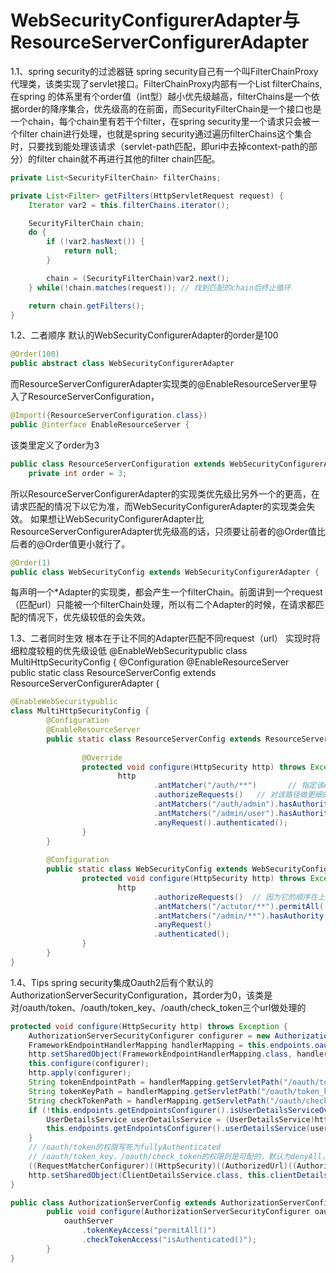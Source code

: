 # WebSecurityConfigurerAdapter与ResourceServerConfigurerAdapter

1.1、spring security的过滤器链 spring security自己有一个叫FilterChainProxy代理类，该类实现了servlet接口。FilterChainProxy内部有一个List filterChains,在spring 的体系里有个order值（int型）越小优先级越高，filterChains是一个依据order的降序集合，优先级高的在前面，而SecurityFilterChain是一个接口也是一个chain，每个chain里有若干个filter，在spring security里一个请求只会被一个filter chain进行处理，也就是spring security通过遍历filterChains这个集合时，只要找到能处理该请求（servlet-path匹配，即uri中去掉context-path的部分）的filter chain就不再进行其他的filter chain匹配。

```java
private List<SecurityFilterChain> filterChains;

private List<Filter> getFilters(HttpServletRequest request) {
    Iterator var2 = this.filterChains.iterator();

    SecurityFilterChain chain;
    do {
        if (!var2.hasNext()) {
            return null;
        }

        chain = (SecurityFilterChain)var2.next();
    } while(!chain.matches(request)); // 找到匹配的chain后终止循环

    return chain.getFilters(); 
}
```

1.2、二者顺序 默认的WebSecurityConfigurerAdapter的order是100 

```java
@Order(100)
public abstract class WebSecurityConfigurerAdapter
```

而ResourceServerConfigurerAdapter实现类的@EnableResourceServer里导入了ResourceServerConfiguration，
```java
@Import({ResourceServerConfiguration.class})
public @interface EnableResourceServer {
```

该类里定义了order为3 
```java
public class ResourceServerConfiguration extends WebSecurityConfigurerAdapter implements Ordered {
    private int order = 3; 
```
所以ResourceServerConfigurerAdapter的实现类优先级比另外一个的更高，在请求匹配的情况下以它为准，而WebSecurityConfigurerAdapter的实现类会失效。 如果想让WebSecurityConfigurerAdapter比ResourceServerConfigurerAdapter优先级高的话，只须要让前者的@Order值比后者的@Order值更小就行了。
```java
@Order(1)
public class WebSecurityConfig extends WebSecurityConfigurerAdapter {
```

每声明一个\*Adapter的实现类，都会产生一个filterChain。前面讲到一个request（匹配url）只能被一个filterChain处理，所以有二个Adapter的时候，在请求都匹配的情况下，优先级较低的会失效。

1.3、二者同时生效 根本在于让不同的Adapter匹配不同request（url） 实现时将细粒度较粗的优先级设低 @EnableWebSecuritypublic class MultiHttpSecurityConfig { @Configuration @EnableResourceServer  
public static class ResourceServerConfig extends ResourceServerConfigurerAdapter {

```java
@EnableWebSecuritypublic 
class MultiHttpSecurityConfig {
        @Configuration
        @EnableResourceServer                                                   
        public static class ResourceServerConfig extends ResourceServerConfigurerAdapter {
 
                @Override
                protected void configure(HttpSecurity http) throws Exception {
                        http
                                .antMatcher("/auth/**")       // 指定该Adapter只处理/auth/**的请求
                                .authorizeRequests()   // 对该路径做更细的权限控制
                                .antMatchers("/auth/admin").hasAuthority("ROLE_ADMIN")
                                .antMatchers("/admin/user").hasAuthority("ROLE_USER")
                                .anyRequest().authenticated();
                }
        }
 
        @Configuration
        public static class WebSecurityConfig extends WebSecurityConfigurerAdapter {
                protected void configure(HttpSecurity http) throws Exception {
                        http
                                .authorizeRequests()  // 因为它的顺序在上面的Adapter之后，所以实际是对/auth/**外的所有请求做权限的控制
                                .antMatchers("/actutor/**").permitAll(
                                .antMatchers("/admin/**").hasAuthority("ROLE_ADMIN")
                                .anyRequest()
                                .authenticated();
                }
        }   
}
```

1.4、Tips spring security集成Oauth2后有个默认的AuthorizationServerSecurityConfiguration，其order为0，该类是对/oauth/token、/oauth/token\_key、/oauth/check\_token三个url做处理的 
```java
protected void configure(HttpSecurity http) throws Exception {
    AuthorizationServerSecurityConfigurer configurer = new AuthorizationServerSecurityConfigurer();
    FrameworkEndpointHandlerMapping handlerMapping = this.endpoints.oauth2EndpointHandlerMapping();
    http.setSharedObject(FrameworkEndpointHandlerMapping.class, handlerMapping);
    this.configure(configurer);
    http.apply(configurer);
    String tokenEndpointPath = handlerMapping.getServletPath("/oauth/token");
    String tokenKeyPath = handlerMapping.getServletPath("/oauth/token_key");
    String checkTokenPath = handlerMapping.getServletPath("/oauth/check_token");
    if (!this.endpoints.getEndpointsConfigurer().isUserDetailsServiceOverride()) {
        UserDetailsService userDetailsService = (UserDetailsService)http.getSharedObject(UserDetailsService.class);
        this.endpoints.getEndpointsConfigurer().userDetailsService(userDetailsService);
    }
    // /oauth/token的权限写死为fullyAuthenticated
    // /oauth/token_key、/oauth/check_token的权限则是可配的，默认为denyAll，可在实现AuthorizationServerConfigurerAdapter的配置类中修改
    ((RequestMatcherConfigurer)((HttpSecurity)((AuthorizedUrl)((AuthorizedUrl)((AuthorizedUrl)http.authorizeRequests().antMatchers(new String[]{tokenEndpointPath})).fullyAuthenticated().antMatchers(new String[]{tokenKeyPath})).access(configurer.getTokenKeyAccess()).antMatchers(new String[]{checkTokenPath})).access(configurer.getCheckTokenAccess()).and()).requestMatchers().antMatchers(new String[]{tokenEndpointPath, tokenKeyPath, checkTokenPath})).and().sessionManagement().sessionCreationPolicy(SessionCreationPolicy.NEVER);
    http.setSharedObject(ClientDetailsService.class, this.clientDetailsService);
}

public class AuthorizationServerConfig extends AuthorizationServerConfigurerAdapter {
        public void configure(AuthorizationServerSecurityConfigurer oauthServer) throws Exception {
            oauthServer
                .tokenKeyAccess("permitAll()")
                .checkTokenAccess("isAuthenticated()");
        }
}
```


